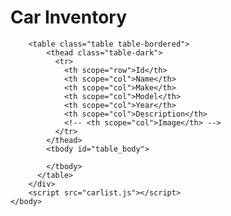 <head>
<style>
  img{
    width:100px;
    }
</style>
</head>
<body>
        <h1 class="text-center">Car Inventory</h1>
        <div class="container">

        
        <table class="table table-bordered">
            <thead class="table-dark">
              <tr>
                <th scope="row">Id</th>
                <th scope="col">Name</th>
                <th scope="col">Make</th>
                <th scope="col">Model</th>
                <th scope="col">Year</th>
                <th scope="col">Description</th>
                <!-- <th scope="col">Image</th> -->
              </tr>
            </thead>
            <tbody id="table_body">
              
            </tbody>
          </table>
        </div>
        <script src="carlist.js"></script>
    </body>
